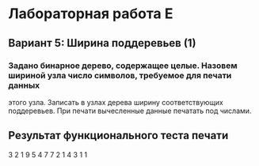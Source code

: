 # Лабораторная работа Е
## Вариант 5: Ширина поддеревьев (1)

### Задано бинарное дерево, содержащее целые. Назовем шириной узла число символов, требуемое для печати данных
этого узла. Записать в узлах дерева ширину соответствующих поддеревьев. При печати вычесленные данные печатать
под числами.

## Результат функционального теста печати
3 2 1 9 5 4 7
7 2 1 4 3 1 1